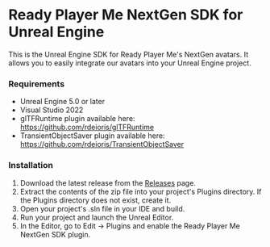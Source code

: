 # Ready Player Me NextGen SDK for Unreal Engine

This is the Unreal Engine SDK for Ready Player Me's NextGen avatars. It allows you to easily integrate our avatars into your Unreal Engine project.

### Requirements
- Unreal Engine 5.0 or later
- Visual Studio 2022
- glTFRuntime plugin available here: https://github.com/rdeioris/glTFRuntime
- TransientObjectSaver plugin available here: https://github.com/rdeioris/TransientObjectSaver

### Installation
1. Download the latest release from the [Releases](https://github.com/readyplayerme/rpm-unreal-next-gen-sdk/releases) page.
2. Extract the contents of the zip file into your project's Plugins directory. If the Plugins directory does not exist, create it.
3. Open your project's .sln file in your IDE and build.
4. Run your project and launch the Unreal Editor.
5. In the Editor, go to Edit -> Plugins and enable the Ready Player Me NextGen SDK plugin.